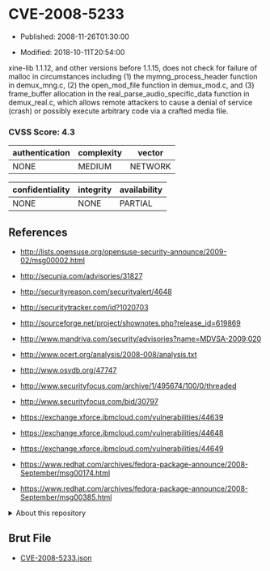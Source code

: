 # CVE-2008-5233

- Published: 2008-11-26T01:30:00

- Modified: 2018-10-11T20:54:00

xine-lib 1.1.12, and other versions before 1.1.15, does not check for failure of malloc in circumstances including (1) the mymng_process_header function in demux_mng.c, (2) the open_mod_file function in demux_mod.c, and (3) frame_buffer allocation in the real_parse_audio_specific_data function in demux_real.c, which allows remote attackers to cause a denial of service (crash) or possibly execute arbitrary code via a crafted media file.

### CVSS Score: **4.3**

| authentication | complexity | vector |
| --- | --- | --- |
| NONE | MEDIUM | NETWORK |

| confidentiality | integrity | availability |
| --- | --- | --- |
| NONE | NONE | PARTIAL |

## References

* http://lists.opensuse.org/opensuse-security-announce/2009-02/msg00002.html

* http://secunia.com/advisories/31827

* http://securityreason.com/securityalert/4648

* http://securitytracker.com/id?1020703

* http://sourceforge.net/project/shownotes.php?release_id=619869

* http://www.mandriva.com/security/advisories?name=MDVSA-2009:020

* http://www.ocert.org/analysis/2008-008/analysis.txt

* http://www.osvdb.org/47747

* http://www.securityfocus.com/archive/1/495674/100/0/threaded

* http://www.securityfocus.com/bid/30797

* https://exchange.xforce.ibmcloud.com/vulnerabilities/44639

* https://exchange.xforce.ibmcloud.com/vulnerabilities/44648

* https://exchange.xforce.ibmcloud.com/vulnerabilities/44649

* https://www.redhat.com/archives/fedora-package-announce/2008-September/msg00174.html

* https://www.redhat.com/archives/fedora-package-announce/2008-September/msg00385.html

<details>
<summary>About this repository</summary> 

  This repository is part of the project [Live Hack CVE](https://github.com/Live-Hack-CVE). Main website can be found [www.live-hack.org](https://www.live-hack.org) 
  
  Made by [Sn0wAlice](https://github.com/Sn0wAlice) for the people that care about security and need to have a feed of the latest CVEs. Hope you enjoy it, don't forget to star the repo and follow me on [Twitter](https://twitter.com/Sn0wAlice) and [Github](https://github.com/Sn0wAlice). And that is my [personnal website](https://www.alice-snow.me/)

  - [Home Page](https://github.com/Live-Hack-CVE)
  - [Framework](https://github.com/Live-Hack-CVE/cve-framework)
  - [CVE database](https://github.com/Live-Hack-CVE/full_database)
  - [Changelog](https://github.com/Live-Hack-CVE/Changelog)
</details>

## Brut File

* [CVE-2008-5233.json](https://raw.githubusercontent.com/Live-Hack-CVE/full_database/main/cves/2008/CVE-2008-5233.json)

